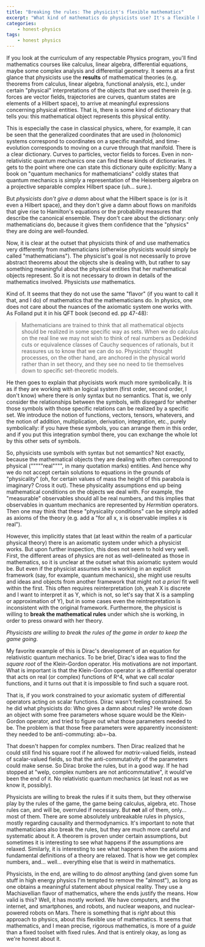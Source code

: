 ```yaml
---
title: "Breaking the rules: The physicist's flexible mathematics"
excerpt: "What kind of mathematics do physicists use? It's a flexible kind of mathematics, where one can break the rules of the game in order to keep the game going."
categories:
    - honest-physics
tags:
    - honest physics
---
```


If you look at the curriculum of any respectable Physics program, you'll find mathematics courses like calculus, linear algebra, differential equations, maybe some complex analysis and differential geometry. It seems at a first glance that physicists use the **results** of mathematical theories (e.g. theorems from calculus, linear algebra, functional analysis, etc.), under certain "physical" interpretations of the objects that are used therein (e.g. forces are vector fields, trajectories are curves, quantum states are elements of a Hilbert space), to arrive at meaningful expressions concerning physical entities.  That is, there is some kind of dictionary that tells you: this mathematical object represents this physical entity.

This is especially the case in classical physics, where, for example, it can be seen that the generalized coordinates that are used in (holonomic) systems correspond to coordinates on a specific manifold, and time-evolution corresponds to moving on a curve through that manifold. There is a clear dictionary. Curves to particles, vector fields to forces. Even in non-relativistic quantum mechanics one can find these kinds of dictionaries. It gets to the point where one can state this dictionary quite explicitly: Many a book on "quantum mechanics for mathematicians" coldly states that quantum mechanics is *simply* a representation of the Heisenberg algebra on a projective separable complex Hilbert space (uh... sure.).

But *physicists don't give a damn* about what the Hilbert space is (or is it even a Hilbert space), and they don't give a damn about flows on manifolds that give rise to Hamilton's equations or the probability measures that describe the canonical ensemble. They don't care about the dictionary: only mathematicians do, because it gives them confidence that the "physics" they are doing are well-founded.

Now, it is clear at the outset that physicists think of and use mathematics very differently from mathematicians (otherwise physicists would simply be called "mathematicians"). The physicist's goal is not necessarily to prove abstract theorems about the objects she is dealing with, but rather to say something meaningful about the physical entities that her mathematical objects represent. So it is not necessary to drown in details of the mathematics involved. Physicists *use* mathematics.

Kind of. It seems that they do not use the same "flavor" (if you want to call it that, and I do) of mathematics that the mathematicians do. In physics, one does not care about the nuances of the axiomatic system one works with. As Folland put it in his QFT book (second ed. pp 47-48):

> Mathematicians are trained to think that all mathematical objects should be realized in some specific way as sets. When we do calculus on the real line we may not wish to think of real numbers as Dedekind cuts or equivalence classes of Cauchy sequences of rationals, but it reassures us to know that we can do so. Physicists' thought processes, on the other hand, are anchored in the physical world rather than in set theory, and they see no need to tie themselves down to specific set-theoretic models.

He then goes to explain that phycisists work much more symbolically. It is as if they are working with an logical system (first order, second order, I don't know) where there is only syntax but no semantics. That is, we only consider the relationships between the symbols, with disregard for whether those symbols with those specific relations can be realized by a specific set. We introduce the notion of functions, vectors, tensors, whatevers, and the notion of addition, multiplication, derivation, integration, etc., purely symbolically: if you have these symbols, you can arrange them in this order, and if you put this integration symbol there, you can exchange the whole lot by this other sets of symbols.

So, physicists use symbols with syntax but not semantics? Not exactly, because the mathematical objects they are dealing with often correspond to physical ("""""real"""", in many quotation marks) entities. And hence why we do not accept certain solutions to equations in the grounds of "physicality" (oh, for certain values of mass the height of this parabola is imaginary? Cross it out). These physicality assumptions end up being mathematical conditions on the objects we deal with. For example, the "measurable" observables should all be real numbers, and this implies that observables in quantum mechanics are represented by *Hermitian* operators. Then one may think that these "physicality conditions" can be simply added as axioms of the theory (e.g. add a "for all x, x is observable implies x is real").

However, this implicitly states that (at least within the realm of a particular physical theory) there is an axiomatic system under which a physicist works. But upon further inspection, this does not seem to hold very well. First, the different areas of physics are not as well-delineated as those in mathematics, so it is unclear at the outset what this axiomatic system would be. But even if the physicist assumes she is working in an explicit framework (say, for example, quantum mechanics), she might use results and ideas and objects from another framework that might not *a priori* fit well within the first. This often requires reinterpretation (oh, yeah X is discrete and I want to interpret it as Y, which is not, so let's say that X is a sampling or approximation of Y), but in some cases even the reintrepretation is inconsistent with the original framework.  Furthermore, the physicist is willing to **break the mathematical rules** under which she is working, in order to press onward with her theory.

*Physicists are willing to break the rules of the game in order to keep the game going.*

My favorite example of this is Dirac's development of an equation for relativistic quantum mechanics. To be brief, Dirac's idea was to find the *square root* of the Klein-Gordon operator. His motivations are not important. What is important is that the Klein-Gordon operator is a differential operator that acts on real (or complex) functions of R^4, what we call *scalar* functions, and it turns out that it is impossible to find such a square root.

That is, if you work constrained to your axiomatic system of differential operators acting on scalar functions. Dirac wasn't feeling constrained. So he did what physicists do: Who gives a damn about rules? He wrote down an object with some free parameters whose square would be the Klein-Gordon operator, and tried to figure out what those parameters needed to be. The problem is that those free parameters were apparently inconsistent: they needed to be anti-commuting: ab=-ba.

That doesn't happen for complex numbers. Then Dirac realized that he could still find his square root if he allowed for *matrix*-valued fields, instead of scalar-valued fields, so that the anti-commutativity of the parameters could make sense. So Dirac broke the rules, but in a good way. If he had stopped at "welp, complex numbers are not anticommutative", it would've been the end of it. No relativistic quantum mechanics (at least not as we know it, possibly).

Physicists are willing to break the rules if it suits them, but they otherwise play by the rules of the game, the game being calculus, algebra, etc. Those rules can, and will be, overruled if necessary. But **not** all of them, only... most of them. There are some absolutely unbreakable rules in physics, mostly regarding causality and thermodynamics. It's important to note that mathematicians also break the rules, but they are much more careful and systematic about it. A theorem is proven under certain assumptions, but sometimes it is interesting to see what happens if the assumptions are relaxed. Similarly, it is interesting to see what happens when the axioms and fundamental definitions of a theory are relaxed. That is how we get complex numbers, and... well... everything else that is weird in mathematics.

Physicists, in the end, are willing to do *almost* anything (and given some fun stuff in high energy physics I'm tempted to remove the "almost"), as long as one obtains a meaningful statement about physical reality. They use a Machiavellian flavor of mathematics, where the ends justify the means. How valid is this? Well, it has mostly worked. We have computers, and the internet, and smartphones, and robots, and nuclear weapons, and nuclear-powered robots on Mars. There is something that is *right* about this approach to physics, about this flexible use of mathematics. It seems that mathematics, and I mean precise, rigorous mathematics, is more of a *guide* than a fixed toolset with fixed rules. And that is entirely okay, as long as we're honest about it.
